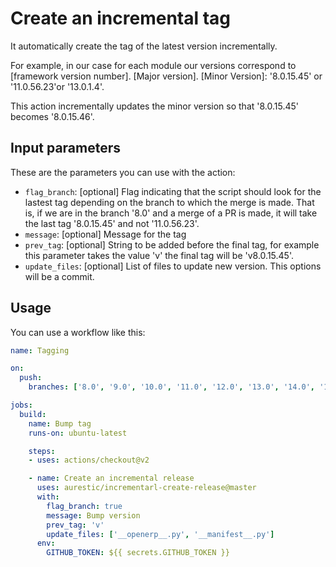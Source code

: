 # Create an incremental tag

It automatically create the tag of the latest version incrementally.

For example, in our case for each module our versions correspond to [framework version number]. [Major version]. [Minor Version]: '8.0.15.45' or '11.0.56.23'or '13.0.1.4'.

This action incrementally updates the minor version so that '8.0.15.45' becomes '8.0.15.46'.

## Input parameters

These are the parameters you can use with the action:

- `flag_branch`: [optional] Flag indicating that the script should look for the lastest tag depending on the branch to which the merge is made. That is, if we are in the branch '8.0' and a merge of a PR is made, it will take the last tag '8.0.15.45' and not '11.0.56.23'.
- `message`: [optional] Message for the tag
- `prev_tag`: [optional] String to be added before the final tag, for example this parameter takes the value 'v' the final tag will be 'v8.0.15.45'.
- `update_files`: [optional] List of files to update new version. This options will be a commit.

## Usage

You can use a workflow like this:

```yaml
name: Tagging

on:
  push:
    branches: ['8.0', '9.0', '10.0', '11.0', '12.0', '13.0', '14.0', '15.0', '16.0']

jobs:
  build:
    name: Bump tag
    runs-on: ubuntu-latest

    steps:
    - uses: actions/checkout@v2

    - name: Create an incremental release
      uses: aurestic/incrementarl-create-release@master
      with:
        flag_branch: true
        message: Bump version
        prev_tag: 'v'
        update_files: ['__openerp__.py', '__manifest__.py']
      env:
        GITHUB_TOKEN: ${{ secrets.GITHUB_TOKEN }}
```

